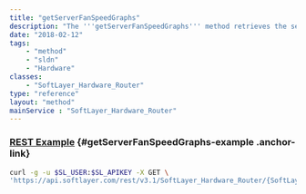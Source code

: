 ```yaml
---
title: "getServerFanSpeedGraphs"
description: "The '''getServerFanSpeedGraphs''' method retrieves the server's fan speeds and displays the speeds using tachometer graphs. data used to construct these graphs is retrieved from the server's remote management card. Each graph returned will have an associated title. "
date: "2018-02-12"
tags:
    - "method"
    - "sldn"
    - "Hardware"
classes:
    - "SoftLayer_Hardware_Router"
type: "reference"
layout: "method"
mainService : "SoftLayer_Hardware_Router"
---
```


### [REST Example](#getServerFanSpeedGraphs-example) <a href="/article/rest/"><i class="fas fa-question"></i></a> {#getServerFanSpeedGraphs-example .anchor-link} 
```bash
curl -g -u $SL_USER:$SL_APIKEY -X GET \
'https://api.softlayer.com/rest/v3.1/SoftLayer_Hardware_Router/{SoftLayer_Hardware_RouterID}/getServerFanSpeedGraphs'
```
